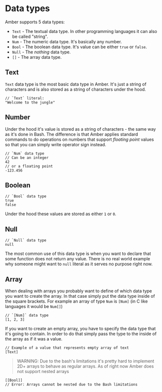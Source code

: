 # Data types

Amber supports 5 data types:
- `Text` - The textual data type. In other programming languages it can also be called "string".
- `Num` - The numeric data type. It's basically any number.
- `Bool` - The boolean data type. It's value can be either `true` or `false`.
- `Null` - The _nothing_ data type.
- `[]` - The array data type.

## Text

`Text` data type is the most basic data type in Amber. It's just a string of characters and is also stored as a string of characters under the hood.

```ab
// `Text` literal:
"Welcome to the jungle"
```

## Number

Under the hood it's value is stored as a string of characters - the same way as it's done in Bash. The difference is that Amber applies standard commands to do operations on numbers that support _floating point_ values so that you can simply write operator sign instead.

```ab
// `Num` data type
// Can be an integer
42
// or a floating point
-123.456
```

## Boolean

```ab
// `Bool` data type
true
false
```

Under the hood these values are stored as either `1` or `0`.

## Null

```ab
// `Null` data type
null
```

The most common use of this data type is when you want to declare that some function does not return any value. There is no real world example why someone might want to `null` literal as it serves no purpose right now.

## Array

When dealing with arrays you probably want to define of which data type you want to create the array. In that case simply put the data type inside of the square brackets. For example an array of type `Num` is `[Num]` (in C like languages it would be `Num[]`)

```ab
// `[Num]` data type
[1, 2, 3]
```

If you want to create an empty array, you have to specify the data type that it's going to contain. In order to do that simply pass the type to the inside of the array as if it was a value.

```ab
// Example of a value that represents empty array of text
[Text]
```

> WARNING: Due to the bash's limitations it's pretty hard to implement 2D+ arrays to behave as regular arrays. As of right now Amber does not support nested arrays

```ab
[[Bool]]
// Error: Arrays cannot be nested due to the Bash limitations
```
